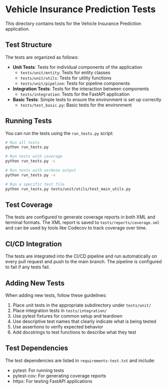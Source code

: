 # Vehicle Insurance Prediction Tests

This directory contains tests for the Vehicle Insurance Prediction application.

## Test Structure

The tests are organized as follows:

- **Unit Tests**: Tests for individual components of the application
  - `tests/unit/entity`: Tests for entity classes
  - `tests/unit/utils`: Tests for utility functions
  - `tests/unit/pipeline`: Tests for pipeline components
- **Integration Tests**: Tests for the interaction between components
  - `tests/integration`: Tests for the FastAPI application
- **Basic Tests**: Simple tests to ensure the environment is set up correctly
  - `tests/test_basic.py`: Basic tests for the environment

## Running Tests

You can run the tests using the `run_tests.py` script:

```bash
# Run all tests
python run_tests.py

# Run tests with coverage
python run_tests.py -c

# Run tests with verbose output
python run_tests.py -v

# Run a specific test file
python run_tests.py tests/unit/utils/test_main_utils.py
```

## Test Coverage

The tests are configured to generate coverage reports in both XML and terminal formats. The XML report is saved to `tests/reports/coverage.xml` and can be used by tools like Codecov to track coverage over time.

## CI/CD Integration

The tests are integrated into the CI/CD pipeline and run automatically on every pull request and push to the main branch. The pipeline is configured to fail if any tests fail.

## Adding New Tests

When adding new tests, follow these guidelines:

1. Place unit tests in the appropriate subdirectory under `tests/unit/`
2. Place integration tests in `tests/integration/`
3. Use pytest fixtures for common setup and teardown
4. Use descriptive test names that clearly indicate what is being tested
5. Use assertions to verify expected behavior
6. Add docstrings to test functions to describe what they test

## Test Dependencies

The test dependencies are listed in `requirements-test.txt` and include:

- pytest: For running tests
- pytest-cov: For generating coverage reports
- httpx: For testing FastAPI applications
